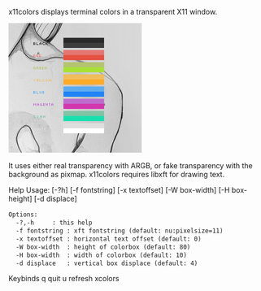 x11colors displays terminal colors in a transparent X11 window.  

![screenshot](http://github.com/mmso/x11colors/raw/master/x11colors-screenshot.png)

It uses either real transparency with ARGB, or fake transparency with the background as pixmap. x11colors requires libxft for drawing text.

Help
	Usage:  [-?h] [-f fontstring] [-x textoffset] [-W box-width] [-H box-height] [-d displace]

	Options:
	  -?,-h		: this help
	  -f fontstring	: xft fontstring (default: nu:pixelsize=11)
	  -x textoffset	: horizontal text offset (default: 0)
	  -W box-width	: height of colorbox (default: 80)
	  -H box-width	: width of colorbox (default: 10)
	  -d displace	: vertical box displace (default: 4)

Keybinds
	q	quit
	u	refresh xcolors
